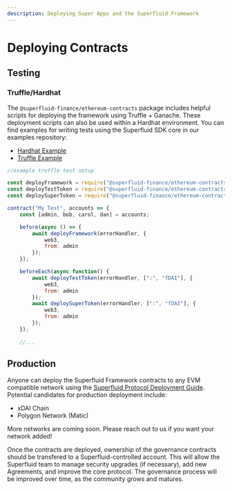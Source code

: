 ```yaml
---
description: Deploying Super Apps and the Superfluid Framework
---
```


# Deploying Contracts

## Testing

### Truffle/Hardhat

The `@superfluid-finance/ethereum-contracts` package includes helpful scripts for deploying the framework using Truffle + Ganache. These deployment scripts can also be used within a Hardhat environment. You can find examples for writing tests using the Superfluid SDK core in our examples repository:

* [Hardhat Example](https://github.com/superfluid-finance/protocol-monorepo/blob/dev/examples/tradeable-cashflow-hardhat/test/TradeableCashflow.test.js)
* [Truffle Example](https://github.com/superfluid-finance/protocol-monorepo/blob/dev/examples/tradeable-cashflow-truffle/test/TradeableCashflow.test.js)&#x20;

```javascript
//example truffle test setup

const deployFramework = require("@superfluid-finance/ethereum-contracts/scripts/deploy-framework");
const deployTestToken = require("@superfluid-finance/ethereum-contracts/scripts/deploy-test-token");
const deploySuperToken = require("@superfluid-finance/ethereum-contracts/scripts/deploy-super-token");

contract("My Test", accounts => {
    const [admin, bob, carol, dan] = accounts;

    before(async () => {
        await deployFramework(errorHandler, {
            web3,
            from: admin
        });
    });

    beforeEach(async function() {
        await deployTestToken(errorHandler, [":", "fDAI"], {
            web3,
            from: admin
        });
        await deploySuperToken(errorHandler, [":", "fDAI"], {
            web3,
            from: admin
        });
    });
    
    //...
```

## Production

Anyone can deploy the Superfluid Framework contracts to any EVM compatible network using the [Superfluid Protocol Deployment Guide](https://github.com/superfluid-finance/protocol-monorepo/wiki/Framework-Deployment-Guide). Potential candidates for production deployment include:

* xDAI Chain
* Polygon Network (Matic)

More networks are coming soon. Please reach out to us if you want your network added!

Once the contracts are deployed, ownership of the governance contracts should be transfered to a Superfluid-controlled account. This will allow the Superfluid team to manage security upgrades (if necessary), add new Agreements, and improve the core protocol. The governance process will be improved over time, as the community grows and matures.
